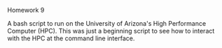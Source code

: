 Homework 9

A bash script to run on the University of Arizona's High Performance Computer (HPC).  This was just a beginning script to see how to interact with the HPC at the command line interface. 

